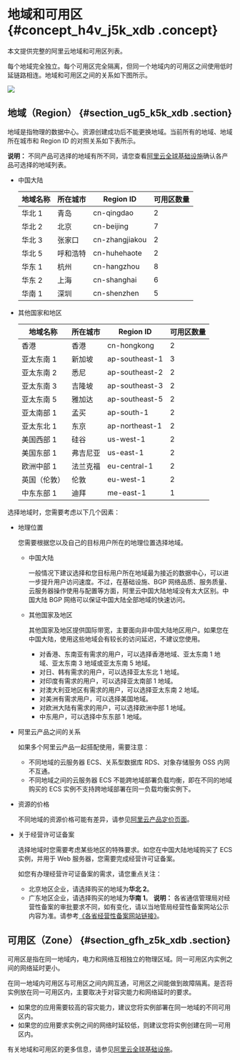 # 地域和可用区 {#concept_h4v_j5k_xdb .concept}

本文提供完整的阿里云地域和可用区列表。

每个地域完全独立。每个可用区完全隔离，但同一个地域内的可用区之间使用低时延链路相连。地域和可用区之间的关系如下图所示。

![](http://static-aliyun-doc.oss-cn-hangzhou.aliyuncs.com/assets/img/13778/155551158644660_zh-CN.jpg)

## 地域（Region） {#section_ug5_k5k_xdb .section}

地域是指物理的数据中心。资源创建成功后不能更换地域。当前所有的地域、地域所在城市和 Region ID 的对照关系如下表所示。

**说明：** 不同产品可选择的地域有所不同，请您查看[阿里云全球基础设施](https://www.alibabacloud.com/global-locations)确认各产品可选择的地域列表。

-   中国大陆

    |地域名称|所在城市|Region ID|可用区数量|
    |----|----|---------|-----|
    |华北 1|青岛|cn-qingdao|2|
    |华北 2|北京|cn-beijing|7|
    |华北 3|张家口|cn-zhangjiakou|2|
    |华北 5|呼和浩特|cn-huhehaote|2|
    |华东 1|杭州|cn-hangzhou|8|
    |华东 2|上海|cn-shanghai|6|
    |华南 1|深圳|cn-shenzhen|5|

-   其他国家和地区

    |地域名称|所在城市|Region ID|可用区数量|
    |----|----|---------|-----|
    |香港|香港|cn-hongkong|2|
    |亚太东南 1|新加坡|ap-southeast-1|3|
    |亚太东南 2|悉尼|ap-southeast-2|2|
    |亚太东南 3|吉隆坡|ap-southeast-3|2|
    |亚太东南 5|雅加达|ap-southeast-5|2|
    |亚太南部 1|孟买|ap-south-1|2|
    |亚太东北 1|东京|ap-northeast-1|2|
    |美国西部 1|硅谷|us-west-1|2|
    |美国东部 1|弗吉尼亚|us-east-1|2|
    |欧洲中部 1|法兰克福|eu-central-1|2|
    |英国（伦敦）|伦敦|eu-west-1|2|
    |中东东部 1|迪拜|me-east-1|1|


选择地域时，您需要考虑以下几个因素：

-   地理位置

    您需要根据您以及自己的目标用户所在的地理位置选择地域。

    -   中国大陆

        一般情况下建议选择和您目标用户所在地域最为接近的数据中心，可以进一步提升用户访问速度。不过，在基础设施、BGP 网络品质、服务质量、云服务器操作使用与配置等方面，阿里云中国大陆地域没有太大区别。中国大陆 BGP 网络可以保证中国大陆全部地域的快速访问。

    -   其他国家及地区

        其他国家及地区提供国际带宽，主要面向非中国大陆地区用户。如果您在中国大陆，使用这些地域会有较长的访问延迟，不建议您使用。

        -   对香港、东南亚有需求的用户，可以选择香港地域、亚太东南 1 地域、亚太东南 3 地域或亚太东南 5 地域。
        -   对日、韩有需求的用户，可以选择亚太东北 1 地域。
        -   对印度有需求的用户，可以选择亚太南部 1 地域。
        -   对澳大利亚地区有需求的用户，可以选择亚太东南 2 地域。
        -   对美洲有需求用户，可以选择美国地域。
        -   对欧洲大陆有需求的用户，可以选择欧洲中部 1 地域。
        -   中东用户，可以选择中东东部 1 地域。
-   阿里云产品之间的关系

    如果多个阿里云产品一起搭配使用，需要注意：

    -   不同地域的云服务器 ECS、关系型数据库 RDS、对象存储服务 OSS 内网不互通。
    -   不同地域之间的云服务器 ECS 不能跨地域部署负载均衡，即在不同的地域购买的 ECS 实例不支持跨地域部署在同一负载均衡实例下。
-   资源的价格

    不同地域的资源价格可能有差异，请参见[阿里云产品定价页面](https://www.alibabacloud.com/pricing)。

-   关于经营许可证备案

    选择地域时您需要考虑某些地区的特殊要求。如您在中国大陆地域购买了 ECS 实例，并用于 Web 服务器，您需要完成经营许可证备案。

    如您有办理经营许可证备案的需求，请您重点关注：

    -   北京地区企业，请选择购买的地域为**华北 2**。
    -   广东地区企业，请选择购买的地域为**华南 1**。
    **说明：** 各省通信管理局对经营性备案的审批要求不同，如有变化，请以当地管局经营性备案网站公示内容为准。请参考[《各省经营性备案网站链接》](../../../../intl.zh-CN/ICP备案流程（PC端）/经营性备案.md#)。


## 可用区（Zone） {#section_gfh_z5k_xdb .section}

可用区是指在同一地域内，电力和网络互相独立的物理区域。同一可用区内实例之间的网络延时更小。

在同一地域内可用区与可用区之间内网互通，可用区之间能做到故障隔离。是否将实例放在同一可用区内，主要取决于对容灾能力和网络延时的要求。

-   如果您的应用需要较高的容灾能力，建议您将实例部署在同一地域的不同可用区内。
-   如果您的应用要求实例之间的网络时延较低，则建议您将实例创建在同一可用区内。

有关地域和可用区的更多信息，请参见[阿里云全球基础设施](https://www.alibabacloud.com/global-locations)。

